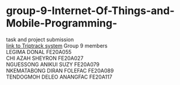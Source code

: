 # group-9-Internet-Of-Things-and-Mobile-Programming-

task and project submission
<br>
<a href = "https://web-production-850c.up.railway.app/">link to Triptrack system</a>
Group 9 members<br>
LEGIMA DONAL FE20A055 <br>
CHI AZAH SHEYRON FE20A027 <br>
NGUESSONG ANIKUI SUZY FE20A079 <br>
NKEMATABONG DIRAN FOLEFAC FE20A089 <br>
TENDOGMOH DELEO ANANGFAC  FE20A117 <br>


